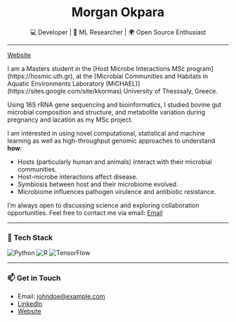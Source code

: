 <h1 align="center"> Morgan Okpara </h1>

<p align="center">
  💻 Developer | 🧠 ML Researcher | 🌍 Open Source Enthusiast
</p>

---
<a href="https://morganokpara.github.io" target="_blank">Website</a>
</div>
I am a Masters student in the [Host Microbe Interactions MSc program](https://hosmic.uth.gr), at the [Microbial Communities and Habitats in Aquatic  Environments Laboratory (MiCHAEL)](https://sites.google.com/site/kkormas) University of Thesssaly, Greece. 

Using 16S rRNA gene sequencing and bioinformatics, I studied bovine gut microbial composition and structure, and metabolite variation during pregnancy and lacation as my MSc project. 

I am interested in using novel computational, statistical and machine learning as well as high-throughput genomic approaches to understand **how**:
- Hosts (particularly human and animals) interact with their microbial communities.
- Host-microbe interactions affect disease.
- Symbiosis between host and their microbiome evolved.
- Microbiome influences pathogen virulence and antibiotic resistance.
  
I’m always open to discussing science and exploring collaboration opportunities. Feel free to contact me via email: [Email](morganokpara@gmail.com)

---

### 🚀 Tech Stack

![Python](https://img.shields.io/badge/Python-3776AB?style=for-the-badge&logo=python&logoColor=white)
![R](https://img.shields.io/badge/R-276DC3?style=for-the-badge&logo=r&logoColor=white)
![TensorFlow](https://img.shields.io/badge/TensorFlow-FF6F00?style=for-the-badge&logo=tensorflow&logoColor=white)

---

### 📫 Get in Touch

- Email: johndoe@example.com  
- [LinkedIn](https://linkedin.com/in/yourprofile)  
- [Website](https://yourwebsite.com)

